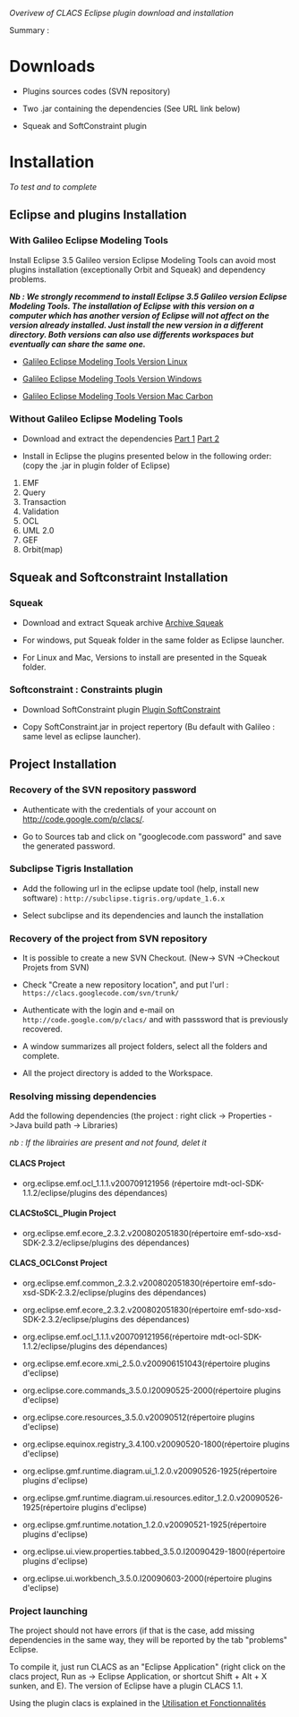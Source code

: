 _Overivew of CLACS Eclipse plugin download and installation_

Summary :



# Downloads #

  * Plugins sources codes (SVN repository)

  * Two .jar containing the dependencies (See URL link below)

  * Squeak and SoftConstraint plugin

# Installation #

_To test and to complete_

## Eclipse and plugins Installation ##

### With Galileo Eclipse Modeling Tools ###

Install Eclipse 3.5 Galileo version Eclipse Modeling Tools can avoid most plugins installation (exceptionally Orbit and Squeak) and dependency problems.

**_Nb : We strongly recommend to install Eclipse 3.5 Galileo version Eclipse Modeling Tools. The installation of Eclipse with this version on a computer which has another version of Eclipse will not affect on the  version already installed. Just install the new version in a different directory. Both versions can also use differents workspaces but eventually can share the same one._**

  * [Galileo Eclipse Modeling Tools Version Linux](http://www.eclipse.org/downloads/download.php?file=/technology/epp/downloads/release/galileo/R/eclipse-modeling-galileo-incubation-linux-gtk.tar.gz)

  * [Galileo Eclipse Modeling Tools Version Windows](http://www.eclipse.org/downloads/download.php?file=/technology/epp/downloads/release/galileo/R/eclipse-modeling-galileo-incubation-win32.zip)

  * [Galileo Eclipse Modeling Tools Version Mac Carbon](http://www.eclipse.org/downloads/download.php?file=/technology/epp/downloads/release/galileo/R/eclipse-modeling-galileo-incubation-macosx-carbon.tar.gz)

### Without Galileo Eclipse Modeling Tools ###

  * Download and extract the dependencies [Part 1](http://clacs.googlecode.com/files/D%C3%A9pendances1.tar.gz) [Part 2](http://clacs.googlecode.com/files/D%C3%A9pendances2.tar.gz)

  * Install in Eclipse the plugins presented below in the following order:
(copy the .jar in plugin folder of Eclipse)

  1. EMF
  1. Query
  1. Transaction
  1. Validation
  1. OCL
  1. UML 2.0
  1. GEF
  1. Orbit(map)

## Squeak and Softconstraint Installation ##

### Squeak ###

  * Download and extract Squeak archive
[Archive Squeak](http://clacs.googlecode.com/files/Squeak.zip)

  * For windows, put Squeak folder in the same folder as Eclipse launcher.
  * For Linux and Mac, Versions to install are presented in the Squeak folder.

### Softconstraint : Constraints plugin ###

  * Download SoftConstraint plugin [Plugin SoftConstraint](http://clacs.googlecode.com/files/SoftConstraint.jar)

  * Copy SoftConstraint.jar in project repertory (Bu default with Galileo : same level as eclipse launcher).

## Project Installation ##

### Recovery of the SVN repository password ###

  * Authenticate with the credentials of your account on http://code.google.com/p/clacs/.

  * Go to Sources tab and click on "googlecode.com password"  and save the generated password.

### Subclipse Tigris Installation ###

  * Add the following url in the eclipse update tool (help, install new software) : `http://subclipse.tigris.org/update_1.6.x`

  * Select subclipse and its dependencies and launch the installation

### Recovery of the project from SVN repository ###

  * It is possible to create a new SVN Checkout. (New-> SVN ->Checkout Projets from SVN)

  * Check "Create a new repository location", and put l'url : `https://clacs.googlecode.com/svn/trunk/`

  * Authenticate with the login and e-mail on `http://code.google.com/p/clacs/` and with passsword that is previously recovered.

  * A window summarizes all project folders, select all the folders and complete.

  * All the project directory is added to the Workspace.

### Resolving missing dependencies ###

Add the following dependencies (the project : right click -> Properties ->Java build path -> Libraries)

_nb : If the librairies are present and not found, delet it_

#### CLACS Project ####

  * org.eclipse.emf.ocl\_1.1.1.v200709121956 (répertoire mdt-ocl-SDK-1.1.2/eclipse/plugins des dépendances)

#### CLACStoSCL\_Plugin Project ####

  * org.eclipse.emf.ecore\_2.3.2.v200802051830(répertoire emf-sdo-xsd-SDK-2.3.2/eclipse/plugins des dépendances)

#### CLACS\_OCLConst Project ####

  * org.eclipse.emf.common\_2.3.2.v200802051830(répertoire emf-sdo-xsd-SDK-2.3.2/eclipse/plugins des dépendances)

  * org.eclipse.emf.ecore\_2.3.2.v200802051830(répertoire emf-sdo-xsd-SDK-2.3.2/eclipse/plugins des dépendances)

  * org.eclipse.emf.ocl\_1.1.1.v200709121956(répertoire mdt-ocl-SDK-1.1.2/eclipse/plugins des dépendances)

  * org.eclipse.emf.ecore.xmi\_2.5.0.v200906151043(répertoire plugins d'eclipse)

  * org.eclipse.core.commands\_3.5.0.I20090525-2000(répertoire plugins d'eclipse)

  * org.eclipse.core.resources\_3.5.0.v20090512(répertoire plugins d'eclipse)

  * org.eclipse.equinox.registry\_3.4.100.v20090520-1800(répertoire plugins d'eclipse)

  * org.eclipse.gmf.runtime.diagram.ui\_1.2.0.v20090526-1925(répertoire plugins d'eclipse)

  * org.eclipse.gmf.runtime.diagram.ui.resources.editor\_1.2.0.v20090526-1925(répertoire plugins d'eclipse)

  * org.eclipse.gmf.runtime.notation\_1.2.0.v20090521-1925(répertoire plugins d'eclipse)

  * org.eclipse.ui.view.properties.tabbed\_3.5.0.I20090429-1800(répertoire plugins d'eclipse)

  * org.eclipse.ui.workbench\_3.5.0.I20090603-2000(répertoire plugins d'eclipse)

### Project launching ###
The project should not have errors (if that is the case, add missing dependencies in the same way, they will be reported by the tab "problems" Eclipse.

To compile it, just run CLACS as an "Eclipse Application" (right click on the clacs project, Run as -> Eclipse Application, or shortcut Shift + Alt + X sunken, and E). The version of Eclipse have a plugin CLACS 1.1.

Using the plugin clacs is explained in the [Utilisation et Fonctionnalités](http://code.google.com/p/clacs/wiki/Utilisation_fonctionnalites)